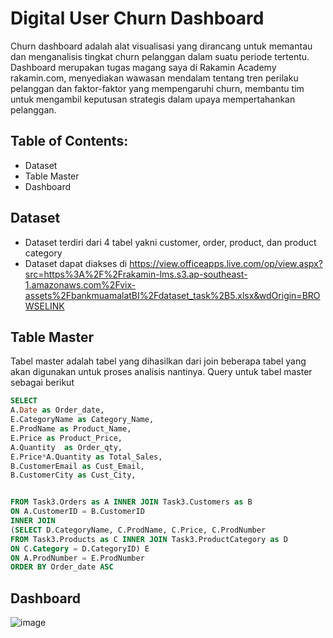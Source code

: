 # Digital User Churn Dashboard

Churn dashboard adalah alat visualisasi yang dirancang untuk memantau dan menganalisis tingkat churn pelanggan dalam suatu periode tertentu. Dashboard merupakan tugas magang saya di Rakamin Academy rakamin.com, menyediakan wawasan mendalam tentang tren perilaku pelanggan dan faktor-faktor yang mempengaruhi churn, membantu tim untuk mengambil keputusan strategis dalam upaya mempertahankan pelanggan.

## Table of Contents:

- Dataset
- Table Master
- Dashboard
  
## Dataset
- Dataset terdiri dari 4 tabel yakni customer, order, product, dan product category
- Dataset dapat diakses di https://view.officeapps.live.com/op/view.aspx?src=https%3A%2F%2Frakamin-lms.s3.ap-southeast-1.amazonaws.com%2Fvix-assets%2FbankmuamalatBI%2Fdataset_task%2B5.xlsx&wdOrigin=BROWSELINK

## Table Master
Tabel master adalah tabel yang dihasilkan dari join beberapa tabel yang akan digunakan untuk proses analisis nantinya. Query untuk tabel master sebagai berikut
```sql
SELECT 
A.Date as Order_date,
E.CategoryName as Category_Name,
E.ProdName as Product_Name,
E.Price as Product_Price,
A.Quantity  as Order_qty,
E.Price*A.Quantity as Total_Sales,
B.CustomerEmail as Cust_Email,
B.CustomerCity as Cust_City,


FROM Task3.Orders as A INNER JOIN Task3.Customers as B 
ON A.CustomerID = B.CustomerID
INNER JOIN  
(SELECT D.CategoryName, C.ProdName, C.Price, C.ProdNumber 
FROM Task3.Products as C INNER JOIN Task3.ProductCategory as D
ON C.Category = D.CategoryID) E
ON A.ProdNumber = E.ProdNumber
ORDER BY Order_date ASC
```

## Dashboard
![image](https://github.com/user-attachments/assets/675ce5b4-568e-477d-a5b8-c47ff94df417)
